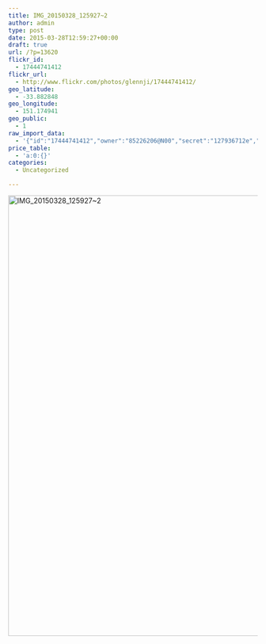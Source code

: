 ```yaml
---
title: IMG_20150328_125927~2
author: admin
type: post
date: 2015-03-28T12:59:27+00:00
draft: true
url: /?p=13620
flickr_id:
  - 17444741412
flickr_url:
  - http://www.flickr.com/photos/glennji/17444741412/
geo_latitude:
  - -33.882848
geo_longitude:
  - 151.174941
geo_public:
  - 1
raw_import_data:
  - '{"id":"17444741412","owner":"85226206@N00","secret":"127936712e","server":"5452","farm":6,"title":"IMG_20150328_125927~2","ispublic":0,"isfriend":0,"isfamily":0,"description":{"_content":""},"dateupload":"1431157625","lastupdate":"1431157635","datetaken":"2015-03-28 12:59:27","datetakengranularity":"0","datetakenunknown":"0","ownername":"glennji","tags":"","machine_tags":"","originalsecret":"db8ce53435","originalformat":"jpg","latitude":"-33.882848","longitude":"151.174941","accuracy":"16","context":0,"place_id":"A6WUi6RWULiF8BX9","woeid":"7225591","geo_is_family":0,"geo_is_friend":0,"geo_is_contact":0,"geo_is_public":0,"media":"photo","media_status":"ready","url_o":"https://farm6.staticflickr.com/5452/17444741412_db8ce53435_o.jpg","height_o":"4208","width_o":"3120"}'
price_table:
  - 'a:0:{}'
categories:
  - Uncategorized

---
```

<p class="flickr-image">
  <a href="http://www.flickr.com/photos/glennji/17444741412/" class="flickr-link"><img src="/wp-content/uploads/2015/03/17444741412_db8ce53435_o-759x1024.jpg" width="660" height="890" alt="IMG_20150328_125927~2" class="keyring-img" /></a>
</p>
